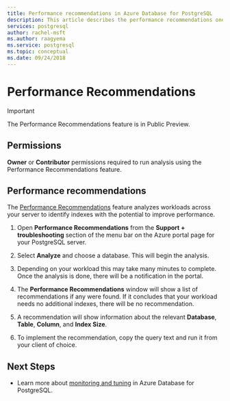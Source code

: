 ```yaml
---
title: Performance recommendations in Azure Database for PostgreSQL
description: This article describes the performance recommendations one can get in Azure Database for PostgreSQL.
services: postgresql
author: rachel-msft
ms.author: raagyema
ms.service: postgresql
ms.topic: conceptual
ms.date: 09/24/2018
---
```

# Performance Recommendations

> [!IMPORTANT]
> The Performance Recommendations feature is in Public Preview.




## Permissions
**Owner** or **Contributor** permissions required to run analysis using the Performance Recommendations feature.

## Performance recommendations
The [Performance Recommendations](concepts-performance-recommendations.md) feature analyzes workloads across your server to identify indexes with the potential to improve performance.

1. Open **Performance Recommendations** from the **Support + troubleshooting** section of the menu bar on the Azure portal page for your PostgreSQL server.

2. Select **Analyze** and choose a database. This will begin the analysis.

3. Depending on your workload this may take many minutes to complete. Once the analysis is done, there will be a notification in the portal.

4. The **Performance Recommendations** window will show a list of recommendations if any were found. If it concludes that your workload needs no additional indexes, there will be no recommendation. 

5. A recommendation will show information about the relevant **Database**, **Table**, **Column**, and **Index Size**.

6. To implement the recommendation, copy the query text and run it from your client of choice.

## Next Steps
- Learn more about [monitoring and tuning](concepts-monitoring.md) in Azure Database for PostgreSQL.

